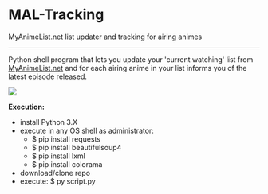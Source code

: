 # MAL-Tracking
MyAnimeList.net list updater and tracking for airing animes
<hr>

Python shell program that lets you update your 'current watching' list from <a href="https://www.myanimelist.net">MyAnimeList.net</a>
and for each airing anime in your list informs you of the latest episode released.

<img src=https://i.gyazo.com/5c23294e15325e485a33fc2f164b93c6.png>

**Execution:**
- install Python 3.X
- execute in any OS shell as administrator: 
    - $ pip install requests
    - $ pip install beautifulsoup4
    - $ pip install lxml
    - $ pip install colorama
- download/clone repo
- execute: $ py script.py

<br>

